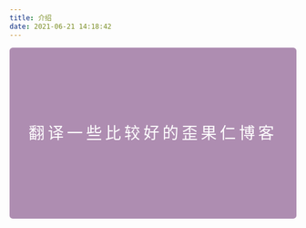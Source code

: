```yaml
---
title: 介绍
date: 2021-06-21 14:18:42
---
```


<div class="life-preserver">翻译一些比较好的歪果仁博客</div>
<style lang="stylus" scoped> 
    .life-preserver {
        line-height: 300px;
        text-align: center;
        background-color: #ae8db1;
        color: white;
        border-radius: 0.2em;
        font-size: 2em;
        letter-spacing: 0.2em;
    }
</style>
